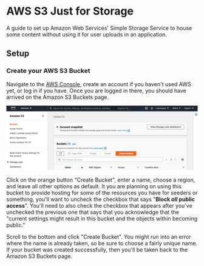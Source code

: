 # AWS S3 Just for Storage

A guide to set up Amazon Web Services' Simple Storage Service to house some
content without using it for user uploads in an application.

## Setup

### Create your AWS S3 Bucket

Navigate to the [AWS Console], create an account if you haven't used AWS yet, or
log in if you have. Once you are logged in there, you should have arrived on the
Amazon S3 Buckets page.

![aws-s3-buckets-page]

Click on the orange button "Create Bucket", enter a name, choose a region, and
leave all other options as default. It you are planning on using this bucket to
provide hosting for some of the resources you have for seeders or something,
you'll want to uncheck the checkbox that says "**Block *all* public access**".
You'll need to also check the checkbox that appears after you've unchecked the
previous one that says that you acknowledge that the "current settings might
result in this bucket and the objects within becoming public."

Scroll to the bottom and click "Create Bucket". You might run into an error
where the name is already taken, so be sure to choose a fairly unique name. If
your bucket was created successfully, then you'll be taken back to the Amazon S3
Buckets page.



[AWS Console]: https://s3.console.aws.amazon.com/s3/home
[aws-s3-buckets-page]: ./assets/aws-s3-buckets-page.png
